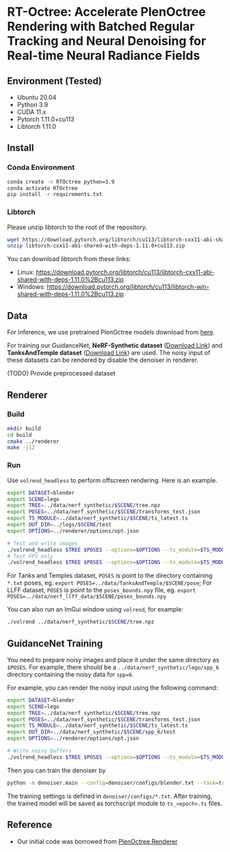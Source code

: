 # RT-Octree: Accelerate PlenOctree Rendering with Batched Regular Tracking and Neural Denoising for Real-time Neural Radiance Fields


## Environment (Tested)
- Ubuntu 20.04
- Python 3.9
- CUDA 11.x
- Pytorch 1.11.0+cu113
- Libtorch 1.11.0

## Install
### Conda Environment
```bash
conda create -n RTOctree python=3.9
conda activate RTOctree
pip install -r requirements.txt
```

### Libtorch
Please unzip libtorch to the root of the repository.
```bash
wget https://download.pytorch.org/libtorch/cu113/libtorch-cxx11-abi-shared-with-deps-1.11.0%2Bcu113.zip
unzip libtorch-cxx11-abi-shared-with-deps-1.11.0+cu113.zip
```
You can download libtorch from these links:
- Linux: 
https://download.pytorch.org/libtorch/cu113/libtorch-cxx11-abi-shared-with-deps-1.11.0%2Bcu113.zip
- Windows: 
https://download.pytorch.org/libtorch/cu113/libtorch-win-shared-with-deps-1.11.0%2Bcu113.zip


## Data
For inference, we use pretrained PlenOctree models download from [here](https://drive.google.com/drive/folders/1oUxS1Why1NaCd-ioPR3UCbCLYpfrOacm). 

For training our GuidanceNet, **NeRF-Synthetic dataset** ([Download Link](https://drive.google.com/drive/folders/128yBriW1IG_3NJ5Rp7APSTZsJqdJdfc1))  and **TanksAndTemple dataset** ([Download Link](https://dl.fbaipublicfiles.com/nsvf/dataset/TanksAndTemple.zip)) are used.
The noisy input of these datasets can be rendered by disable the denoiser in renderer.

(TODO) Provide preprocessed dataset

## Renderer

### Build
```bash
mkdir build
cd build
cmake ../renderer
make -j12
```

### Run
Use `volrend_headless` to perform offscreen rendering. Here is an example.
```bash
export DATASET=blender
export SCENE=lego
export TREE=../data/nerf_synthetic/$SCENE/tree.npz
export POSES=../data/nerf_synthetic/$SCENE/transforms_test.json
export TS_MODULE=../data/nerf_synthetic/$SCENE/ts_latest.ts
export OUT_DIR=../logs/$SCENE/test
export OPTIONS=../renderer/options/opt.json

# Test and write images
./volrend_headless $TREE $POSES --options=$OPTIONS --ts_module=$TS_MODULE --dataset=$DATASET -o $OUT_DIR
# Test FPS only
./volrend_headless $TREE $POSES --options=$OPTIONS --ts_module=$TS_MODULE --dataset=$DATASET
```
For Tanks and Temples dataset, `POSES` is point to the directory containing `*.txt` poses, eg. `export POSES=../data/TanksAndTemple/$SCENE/pose`; For LLFF dataset, `POSES` is point to the `poses_bounds.npy` file, eg. `export POSES=../data/nerf_llff_data/$SCENE/poses_bounds.npy`

You can also run an ImGui window using `volrend`, for example:
```bash
./volrend ../data/nerf_synthetic/$SCENE/tree.npz
```

## GuidanceNet Training
You need to prepare noisy images and place it under the same directory as `$POSES`. 
For example, there should be a `../data/nerf_synthetic/lego/spp_6` directory containing the noisy data for `spp=6`.

For example, you can render the noisy input using the following command:
```bash
export DATASET=blender
export SCENE=lego
export TREE=../data/nerf_synthetic/$SCENE/tree.npz
export POSES=../data/nerf_synthetic/$SCENE/transforms_test.json
export TS_MODULE=../data/nerf_synthetic/$SCENE/ts_latest.ts
export OUT_DIR=../data/nerf_synthetic/$SCENE/spp_6/test
export OPTIONS=../renderer/options/opt.json

# Write noisy buffers
./volrend_headless $TREE $POSES --options=$OPTIONS --ts_module=$TS_MODULE --dataset=$DATASET -o $OUT_DIR --write_buffer
```

Then you can train the denoiser by
```bash
python -m denoiser.main --config=denoiser/configs/blender.txt --task=train
```
The training settings is defined in `denoiser/configs/*.txt`.
After training, the trained model will be saved as torchscript module to `ts_<epoch>.ts` files.


## Reference
- Our initial code was borrowed from [PlenOctree Renderer](https://github.com/sxyu/volrend)

